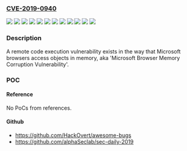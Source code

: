 ### [CVE-2019-0940](https://cve.mitre.org/cgi-bin/cvename.cgi?name=CVE-2019-0940)
![](https://img.shields.io/static/v1?label=Product&message=Internet%20Explorer%2010&color=blue)
![](https://img.shields.io/static/v1?label=Product&message=Internet%20Explorer%2011%20on%20Windows%2010%20Version%201903%20for%2032-bit%20Systems&color=blue)
![](https://img.shields.io/static/v1?label=Product&message=Internet%20Explorer%2011%20on%20Windows%2010%20Version%201903%20for%20ARM64-based%20Systems&color=blue)
![](https://img.shields.io/static/v1?label=Product&message=Internet%20Explorer%2011%20on%20Windows%2010%20Version%201903%20for%20x64-based%20Systems&color=blue)
![](https://img.shields.io/static/v1?label=Product&message=Internet%20Explorer%2011%20on%20Windows%20Server%202012&color=blue)
![](https://img.shields.io/static/v1?label=Product&message=Internet%20Explorer%2011&color=blue)
![](https://img.shields.io/static/v1?label=Product&message=Microsoft%20Edge%20on%20Windows%2010%20Version%201903%20for%2032-bit%20Systems&color=blue)
![](https://img.shields.io/static/v1?label=Product&message=Microsoft%20Edge%20on%20Windows%2010%20Version%201903%20for%20ARM64-based%20Systems&color=blue)
![](https://img.shields.io/static/v1?label=Product&message=Microsoft%20Edge%20on%20Windows%2010%20Version%201903%20for%20x64-based%20Systems&color=blue)
![](https://img.shields.io/static/v1?label=Product&message=Microsoft%20Edge&color=blue)
![](https://img.shields.io/static/v1?label=Version&message=n%2Fa&color=blue)
![](https://img.shields.io/static/v1?label=Vulnerability&message=Remote%20Code%20Execution&color=brighgreen)

### Description

A remote code execution vulnerability exists in the way that Microsoft browsers access objects in memory, aka 'Microsoft Browser Memory Corruption Vulnerability'.

### POC

#### Reference
No PoCs from references.

#### Github
- https://github.com/HackOvert/awesome-bugs
- https://github.com/alphaSeclab/sec-daily-2019

